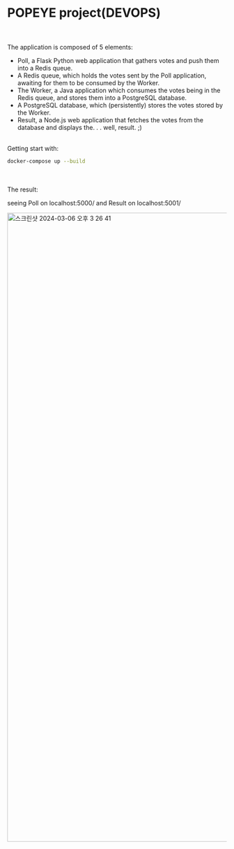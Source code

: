 # POPEYE project(DEVOPS)
<br/><br>
The application is composed of 5 elements:
- Poll, a Flask Python web application that gathers votes and push them into a Redis queue.
- A Redis queue, which holds the votes sent by the Poll application, awaiting for them to be consumed by the Worker.
- The Worker, a Java application which consumes the votes being in the Redis queue, and stores them into a PostgreSQL database.
- A PostgreSQL database, which (persistently) stores the votes stored by the Worker.
- Result, a Node.js web application that fetches the votes from the database and displays the. . . well, result. ;)
 <br/><br>


Getting start with:
```sh
docker-compose up --build
```
<br/><br>
The result:  

seeing Poll on localhost:5000/ and Result on localhost:5001/  


<img width="1440" alt="스크린샷 2024-03-06 오후 3 26 41" src="https://github.com/user-attachments/assets/46aa5ba8-e004-4e6d-93f4-280efbe20d6a" />
